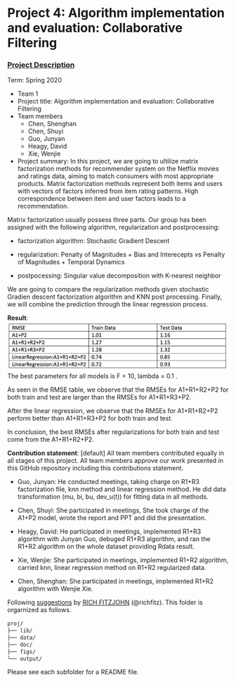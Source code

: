 # Project 4: Algorithm implementation and evaluation: Collaborative Filtering

### [Project Description](doc/project4_desc.md)

Term: Spring 2020

+ Team 1
+ Project title: Algorithm implementation and evaluation: Collaborative Filtering
+ Team members
	+ Chen, Shenghan
	+ Chen, Shuyi
	+ Guo, Junyan 
	+ Heagy, David 
	+ Xie, Wenjie 
+ Project summary: In this project, we are going to ultilize matrix factorization methods for recommender system on the Netflix movies and ratings data, aiming to match consumers with most appropriate products. Matrix factorization methods represent both items and users with vectors of factors inferred from item rating patterns. High correspondence between item and user factors leads to a recommendation. 

Matrix factorization usually possess three parts. Our group has been assigned with the following algorithm, regularization and postprocessing:

- factorization algorithm: Stochastic Gradient Descent

- regularization: Penalty of Magnitudes + Bias and Interecepts vs Penalty of Magnitudes + Temporal Dynamics

- postpocessing: Singular value decomposition with K-nearest neighbor

We are going to compare the regularization methods given stochastic Gradien descent factorization algorithm and KNN post processing. Finally, we will combine the prediction through the linear regression process.

**Result**:
![image](figs/result.png)
The best parameters for all models is F = 10, lambda = 0.1 .

As seen in the RMSE table, we observe that the RMSEs for A1+R1+R2+P2  for both train and test are larger than the RMSEs for A1+R1+R3+P2.

After the linear regression, we observe that the RMSEs for A1+R1+R2+P2 perform better than A1+R1+R3+P2  for both train and test. 

In conclusion, the best RMSEs after regularizations for both train and test come from the A1+R1+R2+P2. 

	
**Contribution statement**: [default] 
All team members contributed equally in all stages of this project. All team members approve our work presented in this GitHub repository including this contributions statement. 

+ Guo, Junyan: He conducted meetings, taking charge on R1+R3 factorization file, knn method and linear regression method. He did data transformation (mu, bi, bu, dev_u(t)) for fitting data in all methods. 

+ Chen, Shuyi: She participated in meetings, She took charge of the A1+P2 model, wrote the report and PPT and did the presentation.

+ Heagy, David: He participated in meetings, implemented R1+R3 algorithm with Junyan Guo, debuged R1+R3 algorithm, and ran the R1+R2 algorithm on the whole dataset providing Rdata result. 

+ Xie, Wenjie: She participated in meetings, implemented R1+R2 algorithm, carried knn, linear regression method on R1+R2 regularized data.  

+ Chen, Shenghan: She participated in meetings, implemented R1+R2 algorithm with Wenjie Xie. 

Following [suggestions](http://nicercode.github.io/blog/2013-04-05-projects/) by [RICH FITZJOHN](http://nicercode.github.io/about/#Team) (@richfitz). This folder is orgarnized as follows.

```
proj/
├── lib/
├── data/
├── doc/
├── figs/
└── output/
```

Please see each subfolder for a README file.

